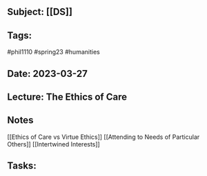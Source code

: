## Subject: [[DS]]
## Tags:
#phil1110 #spring23 #humanities 
## Date: 2023-03-27
## Lecture: The Ethics of Care

## Notes
[[Ethics of Care vs Virtue Ethics]]
[[Attending to Needs of Particular Others]]
[[Intertwined Interests]]


## Tasks: